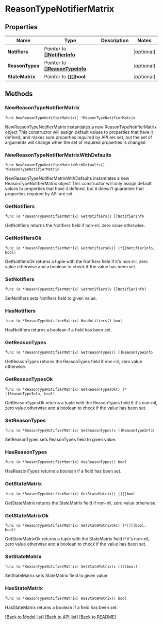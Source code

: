 # ReasonTypeNotifierMatrix

## Properties

Name | Type | Description | Notes
------------ | ------------- | ------------- | -------------
**Notifiers** | Pointer to [**[]NotifierInfo**](NotifierInfo.md) |  | [optional] 
**ReasonTypes** | Pointer to [**[]ReasonTypeInfo**](ReasonTypeInfo.md) |  | [optional] 
**StateMatrix** | Pointer to **[][]bool** |  | [optional] 

## Methods

### NewReasonTypeNotifierMatrix

`func NewReasonTypeNotifierMatrix() *ReasonTypeNotifierMatrix`

NewReasonTypeNotifierMatrix instantiates a new ReasonTypeNotifierMatrix object
This constructor will assign default values to properties that have it defined,
and makes sure properties required by API are set, but the set of arguments
will change when the set of required properties is changed

### NewReasonTypeNotifierMatrixWithDefaults

`func NewReasonTypeNotifierMatrixWithDefaults() *ReasonTypeNotifierMatrix`

NewReasonTypeNotifierMatrixWithDefaults instantiates a new ReasonTypeNotifierMatrix object
This constructor will only assign default values to properties that have it defined,
but it doesn't guarantee that properties required by API are set

### GetNotifiers

`func (o *ReasonTypeNotifierMatrix) GetNotifiers() []NotifierInfo`

GetNotifiers returns the Notifiers field if non-nil, zero value otherwise.

### GetNotifiersOk

`func (o *ReasonTypeNotifierMatrix) GetNotifiersOk() (*[]NotifierInfo, bool)`

GetNotifiersOk returns a tuple with the Notifiers field if it's non-nil, zero value otherwise
and a boolean to check if the value has been set.

### SetNotifiers

`func (o *ReasonTypeNotifierMatrix) SetNotifiers(v []NotifierInfo)`

SetNotifiers sets Notifiers field to given value.

### HasNotifiers

`func (o *ReasonTypeNotifierMatrix) HasNotifiers() bool`

HasNotifiers returns a boolean if a field has been set.

### GetReasonTypes

`func (o *ReasonTypeNotifierMatrix) GetReasonTypes() []ReasonTypeInfo`

GetReasonTypes returns the ReasonTypes field if non-nil, zero value otherwise.

### GetReasonTypesOk

`func (o *ReasonTypeNotifierMatrix) GetReasonTypesOk() (*[]ReasonTypeInfo, bool)`

GetReasonTypesOk returns a tuple with the ReasonTypes field if it's non-nil, zero value otherwise
and a boolean to check if the value has been set.

### SetReasonTypes

`func (o *ReasonTypeNotifierMatrix) SetReasonTypes(v []ReasonTypeInfo)`

SetReasonTypes sets ReasonTypes field to given value.

### HasReasonTypes

`func (o *ReasonTypeNotifierMatrix) HasReasonTypes() bool`

HasReasonTypes returns a boolean if a field has been set.

### GetStateMatrix

`func (o *ReasonTypeNotifierMatrix) GetStateMatrix() [][]bool`

GetStateMatrix returns the StateMatrix field if non-nil, zero value otherwise.

### GetStateMatrixOk

`func (o *ReasonTypeNotifierMatrix) GetStateMatrixOk() (*[][]bool, bool)`

GetStateMatrixOk returns a tuple with the StateMatrix field if it's non-nil, zero value otherwise
and a boolean to check if the value has been set.

### SetStateMatrix

`func (o *ReasonTypeNotifierMatrix) SetStateMatrix(v [][]bool)`

SetStateMatrix sets StateMatrix field to given value.

### HasStateMatrix

`func (o *ReasonTypeNotifierMatrix) HasStateMatrix() bool`

HasStateMatrix returns a boolean if a field has been set.


[[Back to Model list]](../README.md#documentation-for-models) [[Back to API list]](../README.md#documentation-for-api-endpoints) [[Back to README]](../README.md)


